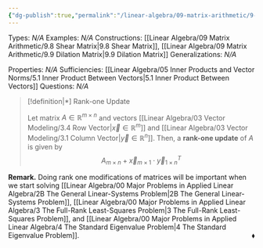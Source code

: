 ```yaml
---
{"dg-publish":true,"permalink":"/linear-algebra/09-matrix-arithmetic/9-7-rank-one-update/","tags":["Type/Definition","Topic/Linear_Algebra"]}
---
```


Types: *N/A*
Examples: *N/A*
Constructions: [[Linear Algebra/09 Matrix Arithmetic/9.8 Shear Matrix\|9.8 Shear Matrix]], [[Linear Algebra/09 Matrix Arithmetic/9.9 Dilation Matrix\|9.9 Dilation Matrix]]
Generalizations: *N/A*

Properties: *N/A*
Sufficiencies: [[Linear Algebra/05 Inner Products and Vector Norms/5.1 Inner Product Between Vectors\|5.1 Inner Product Between Vectors]]
Questions: *N/A*

> [!definition|*] Rank-one Update
> 
> Let matrix $A \in \mathbb{R}^{m \times n}$ and vectors [[Linear Algebra/03 Vector Modeling/3.4 Row Vector\|$\vec{x} \in \mathbb{R}^{m}$]] and [[Linear Algebra/03 Vector Modeling/3.1 Column Vector\|$\vec{y} \in \mathbb{R}^{n}$]]. Then, a **rank-one update** of $A$ is given by
> $$
> A_{m \times n} + \vec{x}_{m \times 1} \cdot \vec{y}^{T}_{1 \times n}
> $$

**Remark.** Doing rank one modifications of matrices will be important when we start solving [[Linear Algebra/00 Major Problems in Applied Linear Algebra/2B The General Linear-Systems Problem\|2B The General Linear-Systems Problem]], [[Linear Algebra/00 Major Problems in Applied Linear Algebra/3 The Full-Rank Least-Squares Problem\|3 The Full-Rank Least-Squares Problem]], and [[Linear Algebra/00 Major Problems in Applied Linear Algebra/4 The Standard Eigenvalue Problem\|4 The Standard Eigenvalue Problem]].
 <span style='float:right;'>$\blacklozenge$</span>